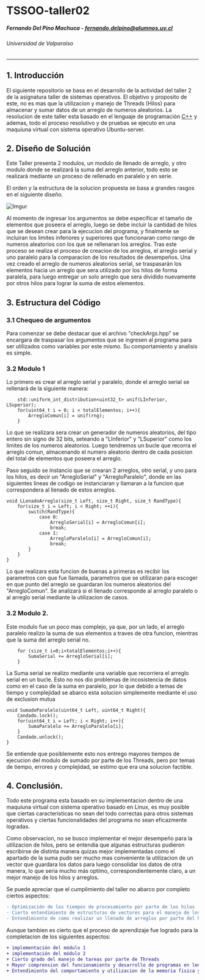 # TSSOO-taller02

##### Fernando Del Pino Machuca - fernando.delpino@alumnos.uv.cl

###### Universidad de Valparaíso

---


## 1. Introducción

El siguiente repositorio se basa en el desarrollo de la actividad del taller 2 de la asignatura taller de sistemas operativos. El objetivo y proposito de este, no es mas que la utilizacion y manejo de Threads (Hilos) para almacenar y sumar datos de un arreglo de numeros aleatorios.
La resolucion de este taller esta basado en el lenguaje de programación [C++](https://es.wikipedia.org/wiki/C%2B%2B) y ademas, todo el proceso resolutivo y de pruebas se ejecuto en una maquiuna virtual con sistema operativo Ubuntu-server.

## 2. Diseño de Solución

Este Taller presenta 2 modulos, un modulo de llenado de arreglo, y otro modulo donde se realizará la suma del arreglo anterior, todo esto se realizará mediante un proceso de rellenado en paralelo y en serie.

El orden y la estructura de la solucion propuesta se basa a grandes rasgos en el siguiente diseño.

![Imgur](https://imgur.com/CJAfHzw)

Al momento de ingresar los argumentos se debe especificar el tamaño de elementos que poseera el arreglo, luego se debe incluir la cantidad de hilos que se desean crear para la ejecucion del programa, y finalmente se incluiran los limites inferiores y superiores que funcionaran como rango de numeros aleatorios con los que se rellenaran los arreglos. Tras este proceso se realiza el proceso de creacion de los arreglos, el arreglo serial y uno paralelo para la comparacion de los resultados de desempeños. Una vez creado el arreglo de numeros aleatorios serial, se traspasarán los elementos hacia un arreglo que sera utilizado por los hilos de forma paralela, para luego entregar un solo arreglo que sera dividido nuevamente por otros hilos para lograr la suma de estos elementos. 

## 3. Estructura del Código

### 3.1 Chequeo de argumentos

Para comenzar se debe destacar que el archivo "checkArgs.hpp" se encargara de traspasar los argumentos que se ingresen al programa para ser utilizados como variables por este mismo. Su comportamiento y analisis es simple.

### 3.2 Modulo 1

Lo primero es crear el arreglo serial y paralelo, donde el arreglo serial se rellenará de la siguiente manera:
```
    std::uniform_int_distribution<uint32_t> unif(LInferior, LSuperior);
    for(uint64_t i = 0; i < totalElementos; i++){
        ArregloComun[i] = unif(rng);
    }
```
Lo que se realizara sera crear un generador de numeros aleatorios, del tipo entero sin signo de 32 bits, seteando a "LInferior" y "LSuperior" como los limites de los numeros aleatorios. Luego tendremos un bucle que recorra el arreglo comun, almacenando el numero aleatorio dentro de cada posicion del total de elementos que poseera el arreglo.

Paso seguido se instancio que se crearan 2 arreglos, otro serial, y uno para los hilos, es decir un "ArregloSerial" y "ArregloParalelo", donde en las siguientes lineas de codigo se instanciaran y llamaran a la funcion que correspondera al llenado de estos arreglos.

```
void LLenadoArreglo(size_t Left, size_t Right, size_t RandType){
    for(size_t i = Left; i < Right; ++i){       
        switch(RandType){
            case 0: 
                ArregloSerial[i] = ArregloComun[i]; 
                break;
            case 1:
                ArregloParalelo[i] = ArregloComun[i];
                break;
        }
    }
}
```
Lo que realizara esta funcion de buenas a primeras es recibir los parametros con que fue llamada, parametros que se utilizaran para escoger en que punto del arreglo se guardaran los numeros aleatorios del "ArregloComun". Se analizará si el llenado corresponde al arreglo paralelo o al arreglo serial mediante la utilizacion de casos.

### 3.2 Modulo 2.

Este modulo fue un poco mas complejo, ya que, por un lado, el arreglo paralelo realizo la suma de sus elementos a traves de otra funcion, mientras que la suma del arreglo serial no.

```
    for (size_t i=0;i<totalElementos;i++){
        SumaSerial += ArregloSerial[i];
    }
```
La Suma serial se realizo mediante una variable que recorriera el arreglo serial en un bucle. Esto no nos dio problemas de incosistencia de datos como en el caso de la suma en paralelo, por lo que debido a temas de tiempo y complejidad se abarco esta solucion simplemente mediante el uso de exclusion mutua

```
void SumadoParalelo(uint64_t Left, uint64_t Right){
    Candado.lock();
    for(uint64_t i = Left; i < Right; i++){
        SumaParalelo += ArregloParalelo[i];
    }
    Candado.unlock();
}
```
Se entiende que posiblemente esto nos entrego mayores tiempos de ejecucion del modulo de sumado por parte de los Threads, pero por temas de tiempo, errores y complejidad, se estimo que era una solucion factible.

## 4. Conclusión.

Todo este programa esta basado en su implementacion dentro de una maquiuna virtual con sistema operativo basado en Linux, es muy posible que ciertas caracteristicas no sean del todo correctas para otros sistemas operativos y ciertas funcionalidades del programa no sean eficazmente logradas.

Como observacion, no se busco implementar el mejor desempeño para la utilizacion de hilos, pero se entendia que algunas estructuras pudieron escribirse de distinta manera quizas mejor implementadas como el apartado de la suma pudo ser mucho mas conveniente la utilizacion de un vector que guardara los datos para luego consolidar los datos de otra manera, lo que seria mucho más optímo, correspondientemente claro, a un mejor manejo de los hilos y arreglos.

Se puede apreciar que el cumplimiento del taller no abarco por completo ciertos aspectos:

```diff
- Optimización de los tiempos de procesamiento por parte de los hilos
- Cierto entendimiento de estructuras de vectores para el manejo de los hilos
- Entendimiento de como realizar un llenado de arreglos por parte del hilo de manera mas optima
```

Aunque tambien es cierto que el proceso de aprendizaje fue logrado para la completacion de los siguientes aspectos:

```diff
+ implementación del módulo 1
+ implementación del módulo 2
+ Cierto grado del manejo de tareas por parte de Threads
+ Mayor comprension del funcionamiento y desarrollo de programas en lenguaje C++
+ Entendimiento del comportamiento y utilizacion de la memoria fisica y virtual de un equipo computacional
```

